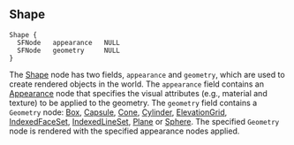 ## Shape

```
Shape {
  SFNode   appearance   NULL
  SFNode   geometry     NULL
}
```

The [Shape](#shape) node has two fields, `appearance` and `geometry`, which are
used to create rendered objects in the world. The `appearance` field contains an
[Appearance](appearance.md#appearance) node that specifies the visual attributes
(e.g., material and texture) to be applied to the geometry. The `geometry` field
contains a `Geometry` node: [Box](box.md#box), [Capsule](capsule.md#capsule),
[Cone](cone.md#cone), [Cylinder](cylinder.md#cylinder),
[ElevationGrid](elevationgrid.md#elevationgrid),
[IndexedFaceSet](indexedfaceset.md#indexedfaceset),
[IndexedLineSet](indexedlineset.md#indexedlineset), [Plane](plane.md#plane) or
[Sphere](sphere.md#sphere). The specified `Geometry` node is rendered with the
specified appearance nodes applied.

